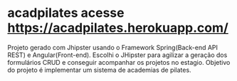 # acadpilates acesse https://acadpilates.herokuapp.com/

Projeto gerado com Jhipster usando o Framework Spring(Back-end API REST) e Angular(Front-end).
Escolhi o JHipster para agilizar a geração dos formulários CRUD e conseguir acompanhar os projetos no estagio.
Objetivo do projeto é implementar um sistema de academias de pilates.
